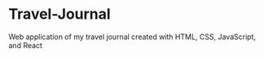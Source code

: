 # Travel-Journal
Web application of my travel journal created with HTML, CSS, JavaScript, and React
